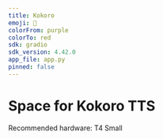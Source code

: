 ```yaml
---
title: Kokoro
emoji: 🏃
colorFrom: purple
colorTo: red
sdk: gradio
sdk_version: 4.42.0
app_file: app.py
pinned: false
---
```


# Space for Kokoro TTS

Recommended hardware: T4 Small